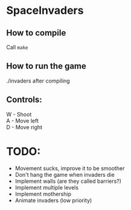 # SpaceInvaders

## How to compile
Call `make`

## How to run the game
./invaders after compiling

## Controls:
W - Shoot  
A - Move left  
D - Move right


# TODO:
- Movement sucks, improve it to be smoother
- Don't hang the game when invaders die
- Implement walls (are they called barriers?)
- Implement multiple levels
- Implement mothership
- Animate invaders (low priority)
